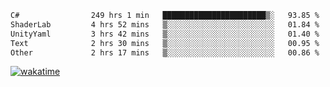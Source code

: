 <!--START_SECTION:waka-->

```txt
C#                249 hrs 1 min   ███████████████████████▒░   93.85 %
ShaderLab         4 hrs 52 mins   ▒░░░░░░░░░░░░░░░░░░░░░░░░   01.84 %
UnityYaml         3 hrs 42 mins   ▒░░░░░░░░░░░░░░░░░░░░░░░░   01.40 %
Text              2 hrs 30 mins   ▒░░░░░░░░░░░░░░░░░░░░░░░░   00.95 %
Other             2 hrs 17 mins   ▒░░░░░░░░░░░░░░░░░░░░░░░░   00.86 %
```

<!--END_SECTION:waka-->
[![wakatime](https://wakatime.com/badge/user/6c2f442e-41b4-42e3-bc06-d5d8203ad1da.svg)](https://wakatime.com/@6c2f442e-41b4-42e3-bc06-d5d8203ad1da)
